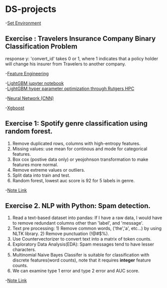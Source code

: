 # DS-projects

 -[Set Environment](set_environment)

## Exercise : Travelers Insurance Company Binary Classification Problem
response y: 'convert_id' takes 0 or 1, where 1 indicates that a policy holder will change his insurer from Travelers to another company. 

-[Feature Engineering](set_environment)      

-[LightGBM jupyter notebook](set_environment)            
-[LightGBM hyper parameter optimization through Rutgers HPC](trav/amarel/lightgbm_param_opt.txt)      

-[Neural Network (CNN)](set_environment)       

-[Xgboost](set_environment)             


## Exercise 1: Spotify genre classification using random forest.
  1. Remove duplicated rows, columns with high-entropy features.
  2. Missing values: use mean for continous and mode for categorical features.
  3. Box cox (postive data only) or yeojohnson transformation to make features more normal.
  4. Remove extreme values or outliers.
  5. Split data into train and test.
  6. Random forest, lowest auc score is 92 for 5 labels in genre.

 -[Note Link](cl20813_SPOTIFY_GENRE.ipynb)


## Exercise 2. NLP with Python: Spam detection.

  1. Read a text-based dataset into pandas: If I have a raw data, I would have to remove redundant columns other than 'label', and 'message'.
  2. Text pre processing: 1) Remove common words, ('the','a', etc...) by using NLTK library. 2) Remove punctuation (!@#$%).
  3. Use Countervectorizer to convert text into a matrix of token counts.
  4. Exploratory Data Analysis(EDA): Spam messages tend to have lesser characters.
  5. Multinomial Naive Bayes Classifer is suitable for classification with discrete features(word counts), note that it requires **integer** feature counts.
  6. We can examine type 1 error and type 2 error and AUC score.

 -[Note Link](NLP_exercise_scam_detector/NLP_exercise_scam_detector.ipynb)

